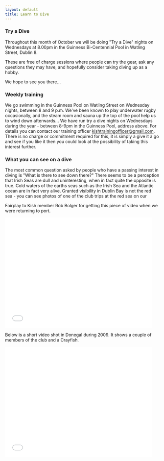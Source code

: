 ```yaml
---
layout: default
title: Learn to Dive
---
```


### Try a Dive

Throughout this month of October we will be doing "Try a Dive" nights on Wednesdays at 8.00pm in the Guinness Bi-Centennial Pool in Watling Street, Dublin 8.

These are free of charge sessions where people can try the gear, ask any questions they may have, and hopefully consider taking diving up as a hobby.

We hope to see you there&hellip;

### Weekly training

We go swimming in the Guinness Pool on Watling Street on Wednesday nights, between 8 and 9 p.m. We've been known to play underwater rugby occasionally, and the steam room and sauna up the top of the pool help us to wind down afterwards... We have run try a dive nights on Wednesdays during the year - between 8-9pm in the Guinness Pool, address above. For details you can contact our training officer kishtrainingofficer@gmail.com. There is no charge or commitment required for this, it is simply a give it a go and see if you like it then you could look at the possibility of taking this interest further.

### What you can see on a dive

The most common question asked by people who have a passing interest in diving is "What is there to see down there?" There seems to be a perception that Irish Seas are dull and uninteresting, when in fact quite the opposite is true. Cold waters of the earths seas such as the Irish Sea and the Atlantic ocean are in fact very alive. Granted visibility in Dublin Bay is not the red sea - you can see photos of one of the club trips at the red sea on our

Fairplay to Kish member Rob Bolger for getting this piece of video when we were returning to port.

<iframe width="480" height="360" src="//www.youtube.com/embed/Jh1JlYBjEQ8?rel=0" frameborder="0" allowfullscreen class="video"></iframe>

Below is a short video shot in Donegal during 2009. It shows a couple of members of the club and a Crayfish.

<iframe width="480" height="360" src="//www.youtube.com/embed/aP7iK57lXFY?rel=0" frameborder="0" allowfullscreen class="video"></iframe>

